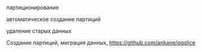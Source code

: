 ﻿партиционирование

автоматическое создание партиций


удаление старых данных


Создание партиций, миграция данных, 
https://github.com/ankane/pgslice